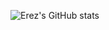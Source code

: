 ![Erez's GitHub stats](https://github-readme-stats.vercel.app/api?username=erezrokah&count_private=true&show_icons=true&include_all_commits=true&custom_title=Erez%27s%20GitHub%20stats)
